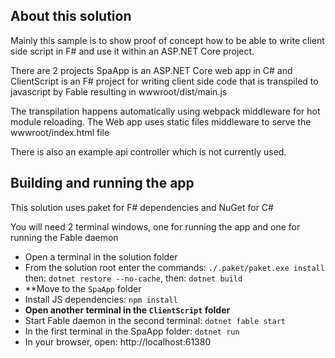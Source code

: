 ## About this solution

Mainly this sample is to show proof of concept how to be able to write client side script in F# and use it within an ASP.NET Core project.

There are 2 projects SpaApp is an ASP.NET Core web app in C# and ClientScript is an F# project for writing client side code that is transpiled to javascript by Fable resulting in wwwroot/dist/main.js

The transpilation happens automatically using webpack middleware for hot module reloading.
The Web app uses static files middleware to serve the wwwroot/index.html file

There is also an example api controller which is not currently used. 


## Building and running the app

This solution uses paket for F# dependencies and NuGet for C#

You will need 2 terminal windows, one for running the app and one for running the Fable daemon

* Open a terminal in the solution folder
* From the solution root enter the commands: `./.paket/paket.exe install` then: `dotnet restore --no-cache`, then: `dotnet build`
* **Move to the `SpaApp` folder
* Install JS dependencies: `npm install`
* **Open another terminal in the `ClientScript` folder**
* Start Fable daemon in the second terminal: `dotnet fable start`
* In the first terminal in the SpaApp folder: `dotnet run`
* In your browser, open: http://localhost:61380
